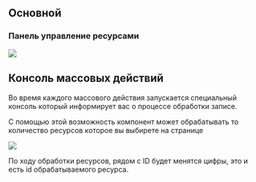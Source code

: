 ## Основной

### Панель управление ресурсами
 
<img src="https://file.modx.pro/files/f/b/3/fb329fcddf01f6c37210a2ea462d6a4b.png" />

## Консоль массовых действий

Во время каждого массового действия запускается специальный консоль который информирует вас о процессе обработки записе. 

С помощью этой возможность компонент может обрабатывать то количество ресурсов которое вы выбирете на странице

<img src="https://file.modx.pro/files/2/c/7/2c72e09cb959a0c090a8b27752517bdf.png" />

По ходу обработки ресурсов, рядом с ID будет менятся цифры, это и есть id обрабатываемого ресурса.